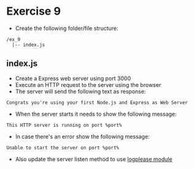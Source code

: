 # Exercise 9

- Create the following folder/file structure:

```
/ex_9
  |-- index.js
```

## index.js

- Create a Express web server using port 3000
- Execute an HTTP request to the server using the browser
- The server will send the following text as response:

```
Congrats you're using your first Node.js and Express as Web Server
```

- When the server starts it needs to show the following message:

```
This HTTP server is running on port %port%
```

- In case there's an error show the following message:

```
Unable to start the server on port %port%
```

- Also update the server listen method to use [logplease module](https://github.com/haadcode/logplease)
